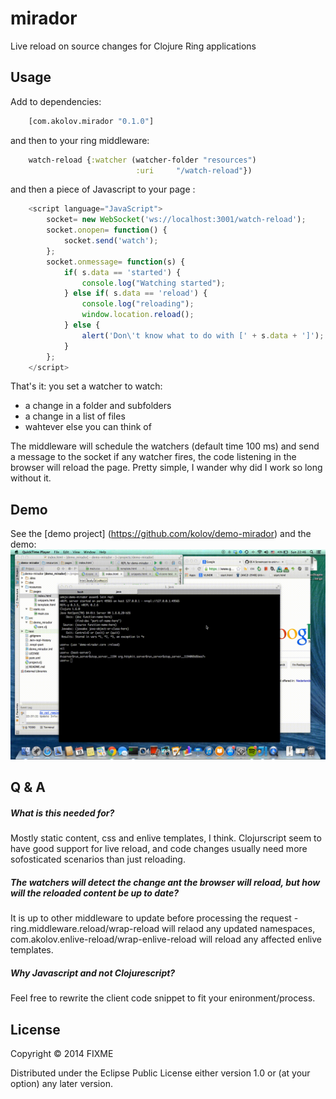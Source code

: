 # mirador

Live reload on source changes for Clojure Ring applications

## Usage

Add to dependencies:
```clojure
    [com.akolov.mirador "0.1.0"]
```    
    
and then to your ring middleware:
```clojure
    watch-reload {:watcher (watcher-folder "resources")
                            :uri     "/watch-reload"})
```                            
and then a piece of Javascript to your page :
```javascript
    <script language="JavaScript">
        socket= new WebSocket('ws://localhost:3001/watch-reload');
        socket.onopen= function() {
            socket.send('watch');
        };
        socket.onmessage= function(s) {
            if( s.data == 'started') {
                console.log("Watching started");
            } else if( s.data == 'reload') {
                console.log("reloading");
                window.location.reload();
            } else {
                alert('Don\'t know what to do with [' + s.data + ']');
            }
        };
    </script>
```   
    
That's it: you set a watcher to watch:
  - a change in a folder and subfolders
  - a change in a list of files
  - wahtever else you can think of
  
The middleware will schedule the watchers (default time 100 ms) and send a message to the socket if any watcher fires, the code listening in the browser will reload the page. Pretty simple, I wander why did I work so long without it.

## Demo

See the [demo project] (https://github.com/kolov/demo-mirador) and the demo: ![video](https://github.com/kolov/mirador/blob/develop/doc/video.gif)

## Q & A

##### What is this needed for?
Mostly static content, css and enlive templates, I think. Clojurscript seem to have good support for live reload, and code changes usually need more sofosticated scenarios than just reloading.
##### The watchers will detect the change ant the browser will reload, but how will the reloaded content be up to date?
It is up to other middleware to update before processing the request - ring.middleware.reload/wrap-reload will relaod any updated namespaces, com.akolov.enlive-reload/wrap-enlive-reload will reload any affected enlive templates.
##### Why Javascript and not Clojurescript?
Feel free to rewrite the client code snippet to fit your enironment/process.


## License

Copyright © 2014 FIXME

Distributed under the Eclipse Public License either version 1.0 or (at
your option) any later version.

